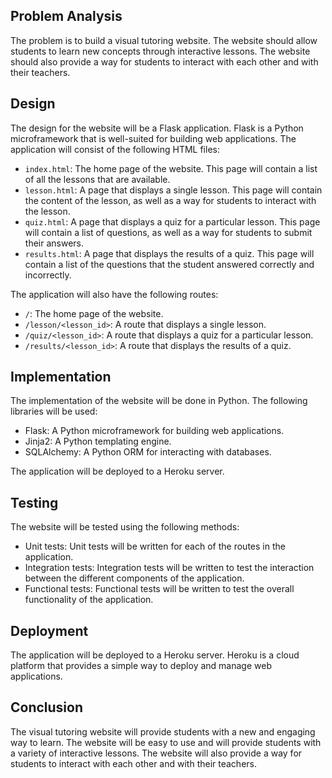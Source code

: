  ## Problem Analysis

The problem is to build a visual tutoring website. The website should allow students to learn new concepts through interactive lessons. The website should also provide a way for students to interact with each other and with their teachers.

## Design

The design for the website will be a Flask application. Flask is a Python microframework that is well-suited for building web applications. The application will consist of the following HTML files:

* `index.html`: The home page of the website. This page will contain a list of all the lessons that are available.
* `lesson.html`: A page that displays a single lesson. This page will contain the content of the lesson, as well as a way for students to interact with the lesson.
* `quiz.html`: A page that displays a quiz for a particular lesson. This page will contain a list of questions, as well as a way for students to submit their answers.
* `results.html`: A page that displays the results of a quiz. This page will contain a list of the questions that the student answered correctly and incorrectly.

The application will also have the following routes:

* `/`: The home page of the website.
* `/lesson/<lesson_id>`: A route that displays a single lesson.
* `/quiz/<lesson_id>`: A route that displays a quiz for a particular lesson.
* `/results/<lesson_id>`: A route that displays the results of a quiz.

## Implementation

The implementation of the website will be done in Python. The following libraries will be used:

* Flask: A Python microframework for building web applications.
* Jinja2: A Python templating engine.
* SQLAlchemy: A Python ORM for interacting with databases.

The application will be deployed to a Heroku server.

## Testing

The website will be tested using the following methods:

* Unit tests: Unit tests will be written for each of the routes in the application.
* Integration tests: Integration tests will be written to test the interaction between the different components of the application.
* Functional tests: Functional tests will be written to test the overall functionality of the application.

## Deployment

The application will be deployed to a Heroku server. Heroku is a cloud platform that provides a simple way to deploy and manage web applications.

## Conclusion

The visual tutoring website will provide students with a new and engaging way to learn. The website will be easy to use and will provide students with a variety of interactive lessons. The website will also provide a way for students to interact with each other and with their teachers.